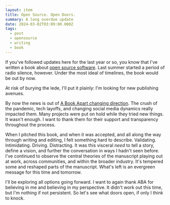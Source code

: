 ```yaml
---
layout: item
title: Open Source. Open Doors.
summary: A long overdue update
date: 2024-03-02T03:09:00.000Z
tags:
  - post
  - opensource
  - writing
  - book
---
```

If you've followed updates here for the last year or so, you know that I've written a book about [open source software](https://brianmuenzenmeyer.com/hubs/opensource/). Last summer started a period of radio silence, however. Under the most ideal of timelines, the book would be out by now.

At risk of burying the lede, I'll put it plainly: I'm looking for new publishing avenues. 

By now the news is out of [A Book Apart changing direction](https://abookapart.com/blogs/press/a-new-chapter-for-a-book-apart). The crush of the pandemic, tech layoffs, and changing social media dynamics really impacted them. Many projects were put on hold while they tried new things. It wasn't enough. I want to thank them for their support and transparency throughout the process.

When I pitched this book, and when it was accepted, and all along the way through writing and editing, I felt something hard to describe. Validating. Intimidating. Driving. Distracting. It was this visceral _need_ to tell a story, define a vision, and further the conversation in ways I hadn't seen before. I've continued to observe the central theories of the manuscript playing out at work, across communities, and within the broader industry. It's tempered some and reshaped parts of the manuscript. What's left is an evergreen message for this time and tomorrow.

I'll be exploring all options going forward. I want to again thank ABA for believing in me and believing in my perspective. It didn't work out this time, but I'm nothing if not persistent. So let's see what doors open, if only I think to knock.
